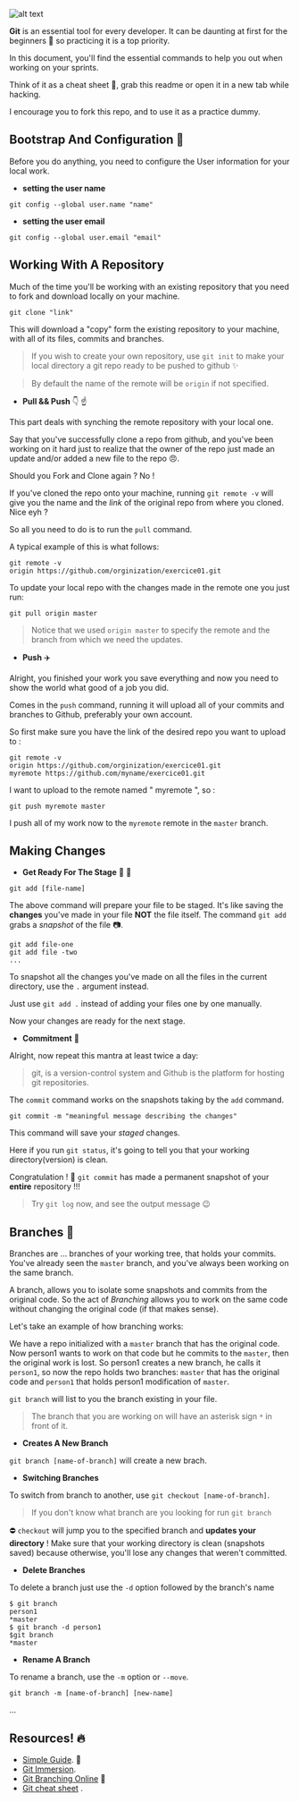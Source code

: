 
![alt text][logo]

[logo]: https://git-scm.com/images/logos/downloads/Git-Logo-1788C.png


**Git** is an essential tool for every developer. It can be daunting at first for the beginners :dizzy: so practicing it is a top priority.

In this document, you'll find the essential commands to help you out when working on your sprints.

Think of it as a cheat sheet :ledger:, grab this readme or open it in a new tab while hacking.

I encourage you to fork this repo, and to use it as a practice dummy.
<br>
## Bootstrap And Configuration :rocket:
Before you do anything, you need to configure the User information for your local work.
- **setting the user name**
```
git config --global user.name "name"
```
- **setting the user email**
```
git config --global user.email "email"
```
## Working With A Repository

Much of the time you'll be working with an existing repository that you need to fork and download locally on your machine.
```
git clone "link"
```
This will download a "copy" form the existing repository to your machine, with all of its files, commits and branches.
> If you wish to create your own repository, use `git init` to make your local directory a git repo ready to be pushed to github :sparkles:

> By default the name of the remote will be `origin` if not specified.

- **Pull && Push** :point_down: :point_up:

This part deals with synching the remote repository with your local one.

Say that you've successfully clone a repo from github, and you've been working on it hard just to realize that the owner of the repo just made an update and/or added a new file to the repo :angry:. 

Should you Fork and Clone again ? No !

If you've cloned the repo onto your machine, running `git remote -v` will give you the name and the *link* of the original repo from where you cloned. Nice eyh ?

So all you need to do is to run the `pull` command.

A typical example of this is what follows:
```
git remote -v
origin https://github.com/orginization/exercice01.git

```
To update your local repo with the changes made in the remote one you just run:
```
git pull origin master
```
> Notice that we used `origin master` to specify the remote and the branch from which we need the updates.

- **Push** :airplane:

Alright, you finished your work you save everything and now you need to show the world what good of a job you did.

Comes in the `push` command, running it will upload all of your commits and branches to Github, preferably your own account.

So first make sure you have the link of the desired repo you want to upload to :
```
git remote -v
origin https://github.com/orginization/exercice01.git
myremote https://github.com/myname/exercice01.git
```
I want to upload to the remote named " myremote ", so :
```
git push myremote master
```
I push all of my work now to the `myremote` remote in the `master` branch.

## Making Changes

- **Get Ready For The Stage** :nail_care: :lipstick:

```
git add [file-name]
```
The above command will prepare your file to be staged. It's like saving the **changes** you've made in your file **NOT** the file itself. The command `git add` grabs a *snapshot* of the file :camera:.
``` 
git add file-one
git add file -two
...
```
To snapshot all the changes you've made on all the files in the current directory, use the `.` argument instead.

Just use `git add .` instead of adding your files one by one manually.

Now your changes are ready for the next stage.

- **Commitment** :ring:

Alright, now repeat this mantra at least twice a day:

> git, is a version-control system and Github is the platform for hosting git repositories.

The `commit` command works on the snapshots taking by the `add` command.
```
git commit -m "meaningful message describing the changes"
```
This command will save your *staged* changes.

Here if you run `git status`, it's going to tell you that your working directory(version) is clean.

Congratulation ! :tada: `git commit` has made a permanent snapshot of your **entire** repository !!!

> Try `git log` now, and see the output message :wink:

## Branches :herb:

Branches are ... branches of your working tree, that holds your commits. You've already seen the `master` branch, and you've always been working on the same branch.

A branch, allows you to isolate some snapshots and commits from the original code. So the act of *Branching* allows you to work on the same code without changing the original code (if that makes sense).

Let's take an example of how branching works:

We have a repo initialized with a `master` branch that has the original code. Now person1 wants to work on that code but he commits to the `master`, then the original work is lost. So person1 creates a new branch, he calls it `person1`, so now the repo holds two branches: `master` that has the original code and `person1` that holds person1 modification of `master`.

`git branch` will list to you the branch existing in your file.
> The branch that you are working on will have an asterisk sign `*` in front of it.

- **Creates A New Branch**

`git branch [name-of-branch]` will create a new brach.

- **Switching Branches**

To switch from branch to another, use `git checkout [name-of-branch]`.
> If you don't know what branch are you looking for run `git branch`

:no_entry: `checkout` will jump you to the specified branch and **updates your directory** ! Make sure that your working directory is clean (snapshots saved) because otherwise, you'll lose any changes that weren't committed.

- **Delete Branches**

To delete a branch just use the `-d` option followed by the branch's name
```
$ git branch
person1
*master
$ git branch -d person1
$git branch
*master
```
- **Rename A Branch**

To rename a branch, use the `-m` option or `--move`.
```
git branch -m [name-of-branch] [new-name]
```

...

## Resources! :fire:

- [Simple Guide](https://rogerdudler.github.io/git-guide/). :closed_book:
- [Git Immersion](http://gitimmersion.com/).
- [Git Branching Online](https://learngitbranching.js.org/) :herb:
- [Git cheat sheet](https://www.atlassian.com/git/tutorials/atlassian-git-cheatsheet) .

